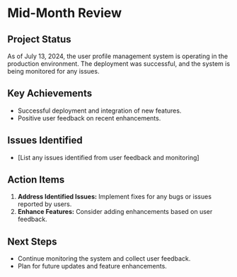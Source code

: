 # Mid-Month Review

## Project Status
As of July 13, 2024, the user profile management system is operating in the production environment. The deployment was successful, and the system is being monitored for any issues.

## Key Achievements
- Successful deployment and integration of new features.
- Positive user feedback on recent enhancements.

## Issues Identified
- [List any issues identified from user feedback and monitoring]

## Action Items
1. **Address Identified Issues:** Implement fixes for any bugs or issues reported by users.
2. **Enhance Features:** Consider adding enhancements based on user feedback.

## Next Steps
- Continue monitoring the system and collect user feedback.
- Plan for future updates and feature enhancements.